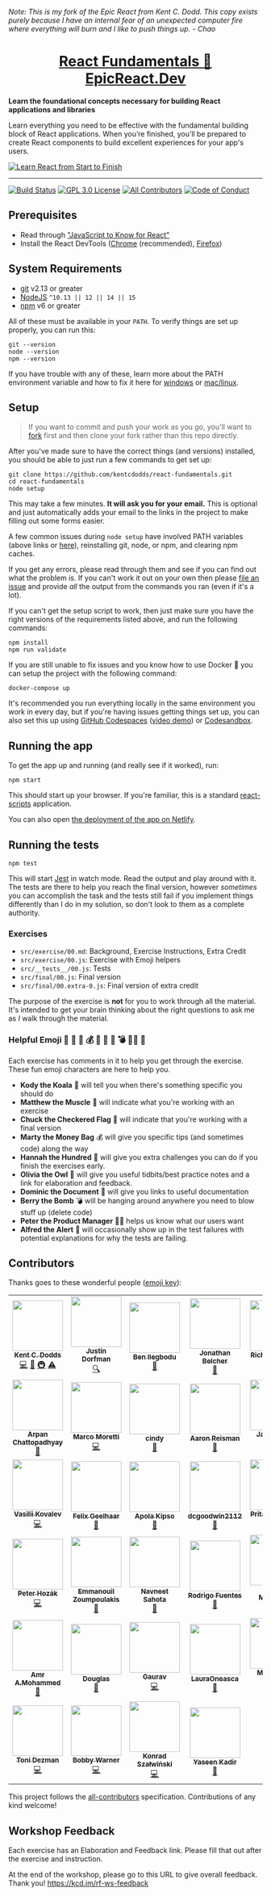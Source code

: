 <em>Note: This is my fork of the Epic React from Kent C. Dodd. This copy exists
purely because I have an internal fear of an unexpected computer fire where
everything will burn and I like to push things up. - Chao</em>

<div>
  <h1 align="center"><a href="https://epicreact.dev">React Fundamentals 🚀 EpicReact.Dev</a></h1>
  <strong>
    Learn the foundational concepts necessary for building
    React applications and libraries
  </strong>
  <p>
    Learn everything you need to be effective with the fundamental building
    block of React applications. When you’re finished, you’ll be prepared to
    create React components to build excellent experiences for your app's users.
  </p>

  <a href="https://epicreact.dev">
    <img
      alt="Learn React from Start to Finish"
      src="https://kentcdodds.com/images/epicreact-promo/er-1.gif"
    />
  </a>
</div>

<hr />

<!-- prettier-ignore-start -->
[![Build Status][build-badge]][build]
[![GPL 3.0 License][license-badge]][license]
[![All Contributors][all-contributors-badge]](#contributors-)
[![Code of Conduct][coc-badge]][coc]
<!-- prettier-ignore-end -->

## Prerequisites

- Read through
  ["JavaScript to Know for React"](https://kentcdodds.com/blog/javascript-to-know-for-react)
- Install the React DevTools
  ([Chrome](https://chrome.google.com/webstore/detail/react-developer-tools/fmkadmapgofadopljbjfkapdkoienihi?hl=en)
  (recommended),
  [Firefox](https://addons.mozilla.org/en-US/firefox/addon/react-devtools/))

## System Requirements

- [git][git] v2.13 or greater
- [NodeJS][node] `^10.13 || 12 || 14 || 15`
- [npm][npm] v6 or greater

All of these must be available in your `PATH`. To verify things are set up
properly, you can run this:

```shell
git --version
node --version
npm --version
```

If you have trouble with any of these, learn more about the PATH environment
variable and how to fix it here for [windows][win-path] or
[mac/linux][mac-path].

## Setup

> If you want to commit and push your work as you go, you'll want to
> [fork](https://docs.github.com/en/free-pro-team@latest/github/getting-started-with-github/fork-a-repo)
> first and then clone your fork rather than this repo directly.

After you've made sure to have the correct things (and versions) installed, you
should be able to just run a few commands to get set up:

```
git clone https://github.com/kentcdodds/react-fundamentals.git
cd react-fundamentals
node setup
```

This may take a few minutes. **It will ask you for your email.** This is
optional and just automatically adds your email to the links in the project to
make filling out some forms easier.

A few common issues during `node setup` have involved PATH variables (above
links or [here](https://github.com/kentcdodds/react-fundamentals/issues/27)),
reinstalling git, node, or npm, and clearing npm caches.

If you get any errors, please read through them and see if you can find out what
the problem is. If you can't work it out on your own then please [file an
issue][issue] and provide _all_ the output from the commands you ran (even if
it's a lot).

If you can't get the setup script to work, then just make sure you have the
right versions of the requirements listed above, and run the following commands:

```
npm install
npm run validate
```

If you are still unable to fix issues and you know how to use Docker 🐳 you can
setup the project with the following command:

```
docker-compose up
```

It's recommended you run everything locally in the same environment you work in
every day, but if you're having issues getting things set up, you can also set
this up using [GitHub Codespaces](https://github.com/features/codespaces)
([video demo](https://www.youtube.com/watch?v=gCoVJm3hGk4)) or
[Codesandbox](https://codesandbox.io/s/github/kentcdodds/react-fundamentals).

## Running the app

To get the app up and running (and really see if it worked), run:

```shell
npm start
```

This should start up your browser. If you're familiar, this is a standard
[react-scripts](https://create-react-app.dev/) application.

You can also open
[the deployment of the app on Netlify](https://react-fundamentals.netlify.app/).

## Running the tests

```shell
npm test
```

This will start [Jest](https://jestjs.io/) in watch mode. Read the output and
play around with it. The tests are there to help you reach the final version,
however _sometimes_ you can accomplish the task and the tests still fail if you
implement things differently than I do in my solution, so don't look to them as
a complete authority.

### Exercises

- `src/exercise/00.md`: Background, Exercise Instructions, Extra Credit
- `src/exercise/00.js`: Exercise with Emoji helpers
- `src/__tests__/00.js`: Tests
- `src/final/00.js`: Final version
- `src/final/00.extra-0.js`: Final version of extra credit

The purpose of the exercise is **not** for you to work through all the material.
It's intended to get your brain thinking about the right questions to ask me as
_I_ walk through the material.

### Helpful Emoji 🐨 💪 🏁 💰 💯 🦉 📜 💣 👨‍💼 🚨

Each exercise has comments in it to help you get through the exercise. These fun
emoji characters are here to help you.

- **Kody the Koala** 🐨 will tell you when there's something specific you should
  do
- **Matthew the Muscle** 💪 will indicate what you're working with an exercise
- **Chuck the Checkered Flag** 🏁 will indicate that you're working with a final
  version
- **Marty the Money Bag** 💰 will give you specific tips (and sometimes code)
  along the way
- **Hannah the Hundred** 💯 will give you extra challenges you can do if you
  finish the exercises early.
- **Olivia the Owl** 🦉 will give you useful tidbits/best practice notes and a
  link for elaboration and feedback.
- **Dominic the Document** 📜 will give you links to useful documentation
- **Berry the Bomb** 💣 will be hanging around anywhere you need to blow stuff
  up (delete code)
- **Peter the Product Manager** 👨‍💼 helps us know what our users want
- **Alfred the Alert** 🚨 will occasionally show up in the test failures with
  potential explanations for why the tests are failing.

## Contributors

Thanks goes to these wonderful people
([emoji key](https://github.com/kentcdodds/all-contributors#emoji-key)):

<!-- ALL-CONTRIBUTORS-LIST:START - Do not remove or modify this section -->
<!-- prettier-ignore-start -->
<!-- markdownlint-disable -->
<table>
  <tr>
    <td align="center"><a href="https://kentcdodds.com"><img src="https://avatars.githubusercontent.com/u/1500684?v=3" width="100px;" alt=""/><br /><sub><b>Kent C. Dodds</b></sub></a><br /><a href="https://github.com/kentcdodds/react-fundamentals/commits?author=kentcdodds" title="Code">💻</a> <a href="https://github.com/kentcdodds/react-fundamentals/commits?author=kentcdodds" title="Documentation">📖</a> <a href="#infra-kentcdodds" title="Infrastructure (Hosting, Build-Tools, etc)">🚇</a> <a href="https://github.com/kentcdodds/react-fundamentals/commits?author=kentcdodds" title="Tests">⚠️</a></td>
    <td align="center"><a href="https://stackshare.io/jdorfman/decisions"><img src="https://avatars1.githubusercontent.com/u/398230?v=4" width="100px;" alt=""/><br /><sub><b>Justin Dorfman</b></sub></a><br /><a href="#fundingFinding-jdorfman" title="Funding Finding">🔍</a></td>
    <td align="center"><a href="http://www.benmvp.com"><img src="https://avatars3.githubusercontent.com/u/5714478?v=4" width="100px;" alt=""/><br /><sub><b>Ben Ilegbodu</b></sub></a><br /><a href="https://github.com/kentcdodds/react-fundamentals/commits?author=benmvp" title="Documentation">📖</a></td>
    <td align="center"><a href="https://github.com/belcherj"><img src="https://avatars1.githubusercontent.com/u/6817400?v=4" width="100px;" alt=""/><br /><sub><b>Jonathan Belcher</b></sub></a><br /><a href="https://github.com/kentcdodds/react-fundamentals/commits?author=belcherj" title="Documentation">📖</a></td>
    <td align="center"><a href="https://github.com/rhefner"><img src="https://avatars1.githubusercontent.com/u/8144799?v=4" width="100px;" alt=""/><br /><sub><b>Richard Hefner</b></sub></a><br /><a href="https://github.com/kentcdodds/react-fundamentals/commits?author=rhefner" title="Code">💻</a></td>
    <td align="center"><a href="https://zacjones.io"><img src="https://avatars2.githubusercontent.com/u/6188161?v=4" width="100px;" alt=""/><br /><sub><b>Zac Jones</b></sub></a><br /><a href="https://github.com/kentcdodds/react-fundamentals/commits?author=zacjones93" title="Documentation">📖</a></td>
    <td align="center"><a href="https://ricardobusquet.com"><img src="https://avatars1.githubusercontent.com/u/7198302?v=4" width="100px;" alt=""/><br /><sub><b>Ricardo Busquet</b></sub></a><br /><a href="https://github.com/kentcdodds/react-fundamentals/commits?author=rbusquet" title="Documentation">📖</a></td>
  </tr>
  <tr>
    <td align="center"><a href="https://github.com/sleepyArpan"><img src="https://avatars3.githubusercontent.com/u/50901152?v=4" width="100px;" alt=""/><br /><sub><b>Arpan Chattopadhyay</b></sub></a><br /><a href="https://github.com/kentcdodds/react-fundamentals/commits?author=sleepyArpan" title="Documentation">📖</a></td>
    <td align="center"><a href="https://github.com/marcosvega91"><img src="https://avatars2.githubusercontent.com/u/5365582?v=4" width="100px;" alt=""/><br /><sub><b>Marco Moretti</b></sub></a><br /><a href="https://github.com/kentcdodds/react-fundamentals/commits?author=marcosvega91" title="Code">💻</a></td>
    <td align="center"><a href="http://cindywu.org"><img src="https://avatars3.githubusercontent.com/u/1177031?v=4" width="100px;" alt=""/><br /><sub><b>cindy</b></sub></a><br /><a href="https://github.com/kentcdodds/react-fundamentals/commits?author=cindywu" title="Documentation">📖</a></td>
    <td align="center"><a href="https://lifeiscontent.net/"><img src="https://avatars3.githubusercontent.com/u/180963?v=4" width="100px;" alt=""/><br /><sub><b>Aaron Reisman</b></sub></a><br /><a href="https://github.com/kentcdodds/react-fundamentals/commits?author=lifeiscontent" title="Documentation">📖</a></td>
    <td align="center"><a href="https://dev.to/jacobmgevans"><img src="https://avatars1.githubusercontent.com/u/27247160?v=4" width="100px;" alt=""/><br /><sub><b>Jacob M-G Evans</b></sub></a><br /><a href="https://github.com/kentcdodds/react-fundamentals/pulls?q=is%3Apr+reviewed-by%3AJacobMGEvans" title="Reviewed Pull Requests">👀</a></td>
    <td align="center"><a href="https://jsehull.com"><img src="https://avatars1.githubusercontent.com/u/9935383?v=4" width="100px;" alt=""/><br /><sub><b>Jesse Hull</b></sub></a><br /><a href="https://github.com/kentcdodds/react-fundamentals/commits?author=jsehull" title="Documentation">📖</a></td>
    <td align="center"><a href="https://github.com/tcaraccia-riv"><img src="https://avatars2.githubusercontent.com/u/64477810?v=4" width="100px;" alt=""/><br /><sub><b>Tomas Caraccia</b></sub></a><br /><a href="https://github.com/kentcdodds/react-fundamentals/commits?author=tcaraccia-riv" title="Documentation">📖</a></td>
  </tr>
  <tr>
    <td align="center"><a href="https://vk.com/vasilii_kovalev"><img src="https://avatars0.githubusercontent.com/u/10310491?v=4" width="100px;" alt=""/><br /><sub><b>Vasilii Kovalev</b></sub></a><br /><a href="https://github.com/kentcdodds/react-fundamentals/commits?author=vasilii-kovalev" title="Code">💻</a></td>
    <td align="center"><a href="https://github.com/FelixGeelhaar"><img src="https://avatars0.githubusercontent.com/u/6020564?v=4" width="100px;" alt=""/><br /><sub><b>Felix Geelhaar</b></sub></a><br /><a href="https://github.com/kentcdodds/react-fundamentals/commits?author=FelixGeelhaar" title="Documentation">📖</a></td>
    <td align="center"><a href="https://twitter.com/apolakipso"><img src="https://avatars2.githubusercontent.com/u/494674?v=4" width="100px;" alt=""/><br /><sub><b>Apola Kipso</b></sub></a><br /><a href="https://github.com/kentcdodds/react-fundamentals/commits?author=apolakipso" title="Documentation">📖</a></td>
    <td align="center"><a href="https://github.com/dcgoodwin2112"><img src="https://avatars1.githubusercontent.com/u/4554388?v=4" width="100px;" alt=""/><br /><sub><b>dcgoodwin2112</b></sub></a><br /><a href="https://github.com/kentcdodds/react-fundamentals/issues?q=author%3Adcgoodwin2112" title="Bug reports">🐛</a></td>
    <td align="center"><a href="https://www.linkedin.com/in/pritamsangani/"><img src="https://avatars3.githubusercontent.com/u/22857896?v=4" width="100px;" alt=""/><br /><sub><b>Pritam Sangani</b></sub></a><br /><a href="https://github.com/kentcdodds/react-fundamentals/commits?author=PritamSangani" title="Code">💻</a></td>
    <td align="center"><a href="https://github.com/rchinerman"><img src="https://avatars3.githubusercontent.com/u/17489675?v=4" width="100px;" alt=""/><br /><sub><b>Ryan Hinerman</b></sub></a><br /><a href="https://github.com/kentcdodds/react-fundamentals/commits?author=rchinerman" title="Documentation">📖</a> <a href="https://github.com/kentcdodds/react-fundamentals/commits?author=rchinerman" title="Code">💻</a></td>
    <td align="center"><a href="https://github.com/Marcoj776"><img src="https://avatars0.githubusercontent.com/u/9052097?v=4" width="100px;" alt=""/><br /><sub><b>Marco</b></sub></a><br /><a href="https://github.com/kentcdodds/react-fundamentals/issues?q=author%3AMarcoj776" title="Bug reports">🐛</a></td>
  </tr>
  <tr>
    <td align="center"><a href="http://peter.hozak.info/"><img src="https://avatars0.githubusercontent.com/u/1087670?v=4" width="100px;" alt=""/><br /><sub><b>Peter Hozák</b></sub></a><br /><a href="https://github.com/kentcdodds/react-fundamentals/commits?author=Aprillion" title="Code">💻</a></td>
    <td align="center"><a href="https://github.com/emzoumpo"><img src="https://avatars2.githubusercontent.com/u/2103443?v=4" width="100px;" alt=""/><br /><sub><b>Emmanouil Zoumpoulakis</b></sub></a><br /><a href="https://github.com/kentcdodds/react-fundamentals/commits?author=emzoumpo" title="Documentation">📖</a></td>
    <td align="center"><a href="https://navneet-sahota.netlify.com"><img src="https://avatars1.githubusercontent.com/u/34404592?v=4" width="100px;" alt=""/><br /><sub><b>Navneet Sahota</b></sub></a><br /><a href="https://github.com/kentcdodds/react-fundamentals/commits?author=Navneet-Sahota" title="Documentation">📖</a></td>
    <td align="center"><a href="https://github.com/rodrigofuentes"><img src="https://avatars1.githubusercontent.com/u/7374840?v=4" width="100px;" alt=""/><br /><sub><b>Rodrigo Fuentes</b></sub></a><br /><a href="https://github.com/kentcdodds/react-fundamentals/commits?author=rodrigofuentes" title="Documentation">📖</a></td>
    <td align="center"><a href="https://magrippis.com"><img src="https://avatars0.githubusercontent.com/u/3502800?v=4" width="100px;" alt=""/><br /><sub><b>Johnny Magrippis</b></sub></a><br /><a href="https://github.com/kentcdodds/react-fundamentals/commits?author=jmagrippis" title="Code">💻</a></td>
    <td align="center"><a href="http://acharyaroshan.com.np"><img src="https://avatars2.githubusercontent.com/u/56434316?v=4" width="100px;" alt=""/><br /><sub><b>Roshan Acharya</b></sub></a><br /><a href="https://github.com/kentcdodds/react-fundamentals/commits?author=coderosh" title="Documentation">📖</a></td>
    <td align="center"><a href="https://github.com/decisa"><img src="https://avatars0.githubusercontent.com/u/35339760?v=4" width="100px;" alt=""/><br /><sub><b>Art Telesh</b></sub></a><br /><a href="https://github.com/kentcdodds/react-fundamentals/commits?author=decisa" title="Documentation">📖</a> <a href="https://github.com/kentcdodds/react-fundamentals/commits?author=decisa" title="Code">💻</a></td>
  </tr>
  <tr>
    <td align="center"><a href="https://github.com/merodiro"><img src="https://avatars1.githubusercontent.com/u/17033502?v=4" width="100px;" alt=""/><br /><sub><b>Amr A.Mohammed</b></sub></a><br /><a href="#ideas-merodiro" title="Ideas, Planning, & Feedback">🤔</a></td>
    <td align="center"><a href="https://github.com/DRS90"><img src="https://avatars1.githubusercontent.com/u/22821570?v=4" width="100px;" alt=""/><br /><sub><b>Douglas</b></sub></a><br /><a href="https://github.com/kentcdodds/react-fundamentals/commits?author=DRS90" title="Documentation">📖</a></td>
    <td align="center"><a href="https://github.com/allstargaurav"><img src="https://avatars3.githubusercontent.com/u/24932097?v=4" width="100px;" alt=""/><br /><sub><b>Gaurav</b></sub></a><br /><a href="https://github.com/kentcdodds/react-fundamentals/commits?author=allstargaurav" title="Code">💻</a></td>
    <td align="center"><a href="https://github.com/LauraOneasca"><img src="https://avatars2.githubusercontent.com/u/31212753?v=4" width="100px;" alt=""/><br /><sub><b>LauraOneasca</b></sub></a><br /><a href="https://github.com/kentcdodds/react-fundamentals/commits?author=LauraOneasca" title="Documentation">📖</a></td>
    <td align="center"><a href="https://michaeldeboey.be"><img src="https://avatars3.githubusercontent.com/u/6643991?v=4" width="100px;" alt=""/><br /><sub><b>Michaël De Boey</b></sub></a><br /><a href="https://github.com/kentcdodds/react-fundamentals/commits?author=MichaelDeBoey" title="Code">💻</a></td>
    <td align="center"><a href="http://xiphe.net"><img src="https://avatars1.githubusercontent.com/u/911218?v=4" width="100px;" alt=""/><br /><sub><b>Hannes Diercks</b></sub></a><br /><a href="https://github.com/kentcdodds/react-fundamentals/commits?author=Xiphe" title="Tests">⚠️</a></td>
    <td align="center"><a href="https://github.com/denno020"><img src="https://avatars2.githubusercontent.com/u/2059313?v=4" width="100px;" alt=""/><br /><sub><b>Luke</b></sub></a><br /><a href="https://github.com/kentcdodds/react-fundamentals/issues?q=author%3Adenno020" title="Bug reports">🐛</a></td>
  </tr>
  <tr>
    <td align="center"><a href="https://tonidezman.github.io/"><img src="https://avatars0.githubusercontent.com/u/11177270?v=4" width="100px;" alt=""/><br /><sub><b>Toni Dezman</b></sub></a><br /><a href="https://github.com/kentcdodds/react-fundamentals/commits?author=tonidezman" title="Code">💻</a></td>
    <td align="center"><a href="http://bobbywarner.com"><img src="https://avatars0.githubusercontent.com/u/554961?v=4" width="100px;" alt=""/><br /><sub><b>Bobby Warner</b></sub></a><br /><a href="https://github.com/kentcdodds/react-fundamentals/commits?author=bobbywarner" title="Code">💻</a></td>
    <td align="center"><a href="https://github.com/PunkSage"><img src="https://avatars2.githubusercontent.com/u/1321225?v=4" width="100px;" alt=""/><br /><sub><b>Konrad Szałwiński</b></sub></a><br /><a href="https://github.com/kentcdodds/react-fundamentals/commits?author=PunkSage" title="Code">💻</a></td>
    <td align="center"><a href="https://au.linkedin.com/pub/yaseen-kadir/102/99a/49a"><img src="https://avatars1.githubusercontent.com/u/8746946?v=4" width="100px;" alt=""/><br /><sub><b>Yaseen Kadir</b></sub></a><br /><a href="https://github.com/kentcdodds/react-fundamentals/issues?q=author%3Ayaseenkadir" title="Bug reports">🐛</a></td>
  </tr>
</table>

<!-- markdownlint-enable -->
<!-- prettier-ignore-end -->

<!-- ALL-CONTRIBUTORS-LIST:END -->

This project follows the
[all-contributors](https://github.com/kentcdodds/all-contributors)
specification. Contributions of any kind welcome!

## Workshop Feedback

Each exercise has an Elaboration and Feedback link. Please fill that out after
the exercise and instruction.

At the end of the workshop, please go to this URL to give overall feedback.
Thank you! https://kcd.im/rf-ws-feedback

<!-- prettier-ignore-start -->
[npm]: https://www.npmjs.com/
[node]: https://nodejs.org
[git]: https://git-scm.com/
[build-badge]: https://img.shields.io/github/workflow/status/kentcdodds/react-fundamentals/validate/main?logo=github&style=flat-square
[build]: https://github.com/kentcdodds/react-fundamentals/actions?query=workflow%3Avalidate
[license-badge]: https://img.shields.io/badge/license-GPL%203.0%20License-blue.svg?style=flat-square
[license]: https://github.com/kentcdodds/react-fundamentals/blob/main/LICENSE
[coc-badge]: https://img.shields.io/badge/code%20of-conduct-ff69b4.svg?style=flat-square
[coc]: https://github.com/kentcdodds/react-fundamentals/blob/main/CODE_OF_CONDUCT.md
[emojis]: https://github.com/kentcdodds/all-contributors#emoji-key
[all-contributors]: https://github.com/kentcdodds/all-contributors
[all-contributors-badge]: https://img.shields.io/github/all-contributors/kentcdodds/react-fundamentals?color=orange&style=flat-square
[win-path]: https://www.howtogeek.com/118594/how-to-edit-your-system-path-for-easy-command-line-access/
[mac-path]: http://stackoverflow.com/a/24322978/971592
[issue]: https://github.com/kentcdodds/react-fundamentals/issues/new
<!-- prettier-ignore-end -->
